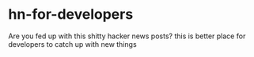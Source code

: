 hn-for-developers
=================

Are you fed up with this shitty hacker news posts? this is better place for developers to catch up with new things
